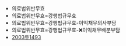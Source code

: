 - 의료법위반무효
- 의료법위반무효=강행법규무효
- 의료법위반무효=강행법규무효-이익채무의사부담
- 의료법위반무효=강행법규무효-❌이익채무배분부담
- [2003두1493](https://casenote.kr/%EB%8C%80%EB%B2%95%EC%9B%90/2003%EB%91%901493)
